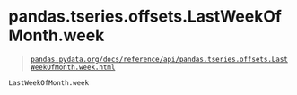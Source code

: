 # pandas.tseries.offsets.LastWeekOfMonth.week

> [`pandas.pydata.org/docs/reference/api/pandas.tseries.offsets.LastWeekOfMonth.week.html`](https://pandas.pydata.org/docs/reference/api/pandas.tseries.offsets.LastWeekOfMonth.week.html)

```py
LastWeekOfMonth.week
```
